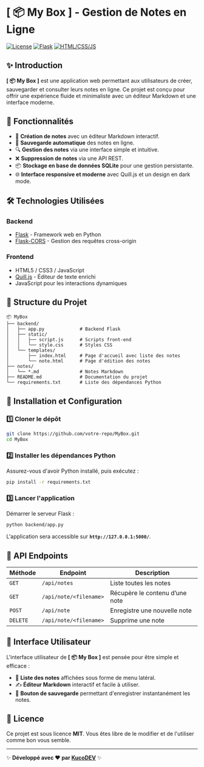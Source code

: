 # [ 📦 My Box ] - Gestion de Notes en Ligne

[![License](https://img.shields.io/badge/license-MIT-blue.svg)](LICENSE)
[![Flask](https://img.shields.io/badge/Backend-Flask-red)](https://flask.palletsprojects.com/)
[![HTML/CSS/JS](https://img.shields.io/badge/Frontend-HTML%2FCSS%2FJS-brightgreen)]()

## ✨ Introduction

**[ 📦 My Box ]** est une application web permettant aux utilisateurs de créer, sauvegarder et consulter leurs notes en ligne. Ce projet est conçu pour offrir une expérience fluide et minimaliste avec un éditeur Markdown et une interface moderne.

## 🚀 Fonctionnalités

- 📄 **Création de notes** avec un éditeur Markdown interactif.
- 💾 **Sauvegarde automatique** des notes en ligne.
- 🔍 **Gestion des notes** via une interface simple et intuitive.
- ❌ **Suppression de notes** via une API REST.
- 📦 **Stockage en base de données SQLite** pour une gestion persistante.
- 🌐 **Interface responsive et moderne** avec Quill.js et un design en dark mode.

## 🛠️ Technologies Utilisées

### Backend
- [Flask](https://flask.palletsprojects.com/) - Framework web en Python
- [Flask-CORS](https://flask-cors.readthedocs.io/) - Gestion des requêtes cross-origin

### Frontend
- HTML5 / CSS3 / JavaScript
- [Quill.js](https://quilljs.com/) - Éditeur de texte enrichi
- JavaScript pour les interactions dynamiques

## 📂 Structure du Projet

```
📦 MyBox
├── backend/
│   ├── app.py             # Backend Flask
│   ├── static/
│   │   ├── script.js      # Scripts front-end
│   │   └── style.css      # Styles CSS
│   └── templates/
│       ├── index.html     # Page d'accueil avec liste des notes
│       └── note.html      # Page d'édition des notes
├── notes/
│   └── *.md               # Notes Markdown
├── README.md              # Documentation du projet
└── requirements.txt       # Liste des dépendances Python
```

## 📌 Installation et Configuration

### 1️⃣ Cloner le dépôt

```sh
git clone https://github.com/votre-repo/MyBox.git
cd MyBox
```

### 2️⃣ Installer les dépendances Python

Assurez-vous d'avoir Python installé, puis exécutez :

```sh
pip install -r requirements.txt
```

### 3️⃣ Lancer l'application

Démarrer le serveur Flask :

```sh
python backend/app.py
```

L'application sera accessible sur **`http://127.0.0.1:5000/`**.

## 📡 API Endpoints

| Méthode | Endpoint             | Description |
|---------|----------------------|-------------|
| `GET`   | `/api/notes`         | Liste toutes les notes |
| `GET`   | `/api/note/<filename>` | Récupère le contenu d’une note |
| `POST`  | `/api/note`          | Enregistre une nouvelle note |
| `DELETE` | `/api/note/<filename>` | Supprime une note |

## 🎨 Interface Utilisateur

L'interface utilisateur de **[ 📦 My Box ]** est pensée pour être simple et efficace :
- 📜 **Liste des notes** affichées sous forme de menu latéral.
- ✍️ **Éditeur Markdown** interactif et facile à utiliser.
- 📌 **Bouton de sauvegarde** permettant d'enregistrer instantanément les notes.

## 📜 Licence

Ce projet est sous licence **MIT**. Vous êtes libre de le modifier et de l'utiliser comme bon vous semble.

---

✨ **Développé avec ❤️ par [KucoDEV](https://github.com/KucoDEV/)** ✨
